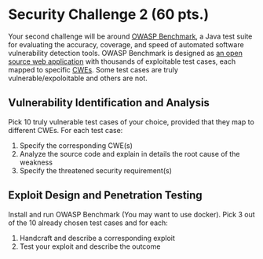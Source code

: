 # Security Challenge 2 (60 pts.)

Your second challenge will be around [OWASP Benchmark](https://owasp.org/www-project-benchmark/), a Java test suite for evaluating the accuracy, coverage, and speed of automated software vulnerability detection tools. OWASP Benchmark is designed as [an open source web application](https://github.com/OWASP/Benchmark) with thousands of exploitable test cases, each mapped to specific [CWEs](https://cwe.mitre.org/). Some test cases are truly vulnerable/expoloitable and others are not.

## Vulnerability Identification and Analysis
Pick 10 truly vulnerable test cases of your choice, provided that they map to different CWEs. For each test case:
1. Specify the corresponding CWE(s)
2. Analyze the source code and explain in details the root cause of the weakness
3. Specify the threatened security requirement(s)

## Exploit Design and Penetration Testing
Install and run OWASP Benchmark (You may want to use docker). Pick 3 out of the 10 already chosen test cases and for each:
1. Handcraft and describe a corresponding exploit
2. Test your exploit and describe the outcome
